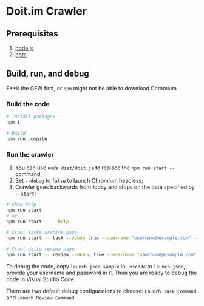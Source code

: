 # Doit.im Crawler

## Prerequisites

1. [node.js](https://nodejs.org/en/)
2. [npm](https://www.npmjs.com)

## Build, run, and debug

F**k the GFW first, or `npm` might not be able to download Chromium

### Build the code

``` bash
# Install packages
npm i

# Build
npm run compile

```

### Run the crawler

1. You can use `node dist/doit.js` to replace the `npm run start --` command;
2. Set `--debug` to `false` to launch Chromium headless;
3. Crawler goes backwards from today and stops on the date specified by `--start`;

``` bash
# Show help
npm run start
# or
npm run start -- --help

# Crawl tasks archive page
npm run start -- task --debug true --username "username@example.com" --password "password" --start "2014-10-01"

# Crawl daily review page
npm run start -- review --debug true --username "username@example.com" --password "password" --start "2014-10-01"
```

To debug the code, copy `launch.json.sample` in `.vscode` to `launch.json`, provide your username and password in it.
Then you are ready to debug the code in Visual Studio Code.

There are two default debug configurations to choose: `Launch Task Command` and `Launch Review Command`.
